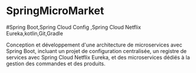 # SpringMicroMarket
#Spring Boot,Spring Cloud Config ,Spring Cloud Netflix Eureka,kotlin,Git,Gradle

Conception et développement d'une architecture de microservices avec Spring Boot, incluant un projet de configuration centralisée, un registre de services avec Spring Cloud Netflix Eureka, et des microservices dédiés à la gestion des commandes et des produits.
